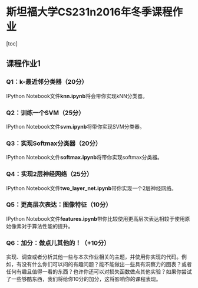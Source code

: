 # 斯坦福大学CS231n2016年冬季课程作业

[toc]



## 课程作业1

### Q1：k-最近邻分类器（20分）

IPython Notebook文件**knn.ipynb**将会带你实现kNN分类器。

### Q2：训练一个SVM（25分）

IPython Notebook文件**svm.ipynb**将带你实现SVM分类器。

### Q3：实现Softmax分类器（20分）

IPython Notebook文件**softmax.ipynb**将带你实现softmax分类器。

### Q4：实现2层神经网络（25分）

IPython Notebook文件**two_layer_net.ipynb**带你实现一个2层神经网络。

### Q5：更高层次表达：图像特征（10分）

IPython Notebook文件**features.ipynb**带你比较使用更高层次表达相较于使用原始像素对于算法性能的提升。

### Q6：加分：做点儿其他的！（+10分）

实现、调查或者分析其他一些与本次作业相关的主题，并使用你实现的代码。例如，有没有什么你们可以问的有趣问题？能不能做出一些具有洞察力的图表？或者任何有趣且值得一看的东西？也许你还可以对损失函数做点其他实验？如果你尝试了一些够酷东西，我们将给你10分的加分，这将影响你的课程表现。